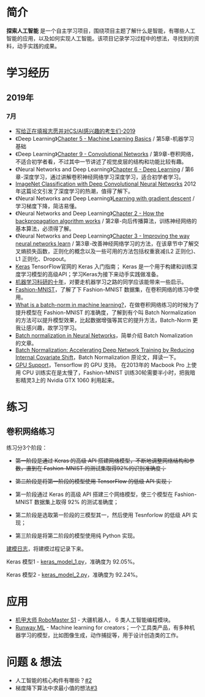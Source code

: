 # 简介
**探索人工智能** 是一个自主学习项目，围绕项目主题了解什么是智能，有哪些人工智能的应用，以及如何实现人工智能。该项目记录学习过程中的想法，寻找到的资料，动手实践的成果。

# 学习经历
## 2019年
### 7月
- [写给正在填报志愿并对CS/AI感兴趣的考生们-2019](https://zhuanlan.zhihu.com/p/68474477)
- 《Deep Learning》[Chapter 5 - Machine Learning Basics](http://www.deeplearningbook.org/contents/ml.html) / 第5章-机器学习基础 
- 《Deep Learning》[Chapter 9 - Convolutional Networks](http://www.deeplearningbook.org/contents/convnets.html) / 第9章-卷积网络，不适合初学者看，不过其中一节讲述了视觉皮层的结构和功能比较有趣。
- 《Neural Networks and Deep Learning》[Chapter 6 - Deep Learning](http://neuralnetworksanddeeplearning.com/chap6.html) / 第6章-深度学习，通过讲解卷积神经网络学习深度学习，适合初学者学习。
- [ImageNet Classification with Deep Convolutional Neural Networks](https://papers.nips.cc/paper/4824-imagenet-classification-with-deep-convolutional-neural-networks.pdf) 2012年这篇论文引发了深度学习的热潮，值得了解下。
- 《Neural Networks and Deep Learning》[Learning with gradient descent](http://neuralnetworksanddeeplearning.com/chap1.html#learning_with_gradient_descent) / 学习梯度下降，简洁易懂。
- 《Neural Networks and Deep Learning》[Chapter 2 - How the backpropagation algorithm works](http://neuralnetworksanddeeplearning.com/chap2.html) / 第2章-向后传播算法，训练神经网络的基本算法，必须得了解。
- 《Neural Networks and Deep Learning》[Chapter 3 - Improving the way neural networks learn](http://neuralnetworksanddeeplearning.com/chap3.html) / 第3章-改善神经网络学习的方法，在该章节中了解交叉熵损失函数，正则化的概念以及一些可用的方法包括权重衰减(L2 正则化)、L1 正则化、Dropout。
- [Keras](https://www.tensorflow.org/guide/keras) TensorFlow官网的 Keras 入门指南； Keras 是一个用于构建和训练深度学习模型的高级API；学习Keras为接下来动手实践做准备。
- [机器学习科研的十年](https://zhuanlan.zhihu.com/p/74249758)，对要走机器学习之路的同学应该能带来一些启示。
- [Fashion-MNIST](https://github.com/zalandoresearch/fashion-mnist)，了解了下 Fashion-MNIST 数据集，在卷积网络的练习中使用。
- [What is a batch-norm in machine learning?](https://www.quora.com/What-is-a-batch-norm-in-machine-learning)，在做卷积网络练习的时候为了提升模型在 Fashion-MNIST 的准确度，了解到有个叫 Batch Normalization 的方法可以提升模型效果，比起数据增强等其它的提升方法，Batch-Norm 更我让感兴趣，故学习学习。
- [Batch normalization in Neural Networks](https://towardsdatascience.com/batch-normalization-in-neural-networks-1ac91516821c)，简单介绍 Batch Nomalization 的文章。
- [Batch Normalization: Accelerating Deep Network Training by Reducing Internal Covariate Shift](https://arxiv.org/abs/1502.03167)，Batch Normalization 原论文，拜读一下。
- [GPU Support](https://www.tensorflow.org/install/gpu)，Tensorflow 的 GPU 支持。 在2013年的 Macbook Pro 上使用 CPU 训练实在是太慢了，Fashion-MNIST 训练30轮需要半小时，把我暗影精灵3上的 Nvidia GTX 1060 利用起来。

# 练习
## 卷积网络练习
练习分3个阶段：
- ~~第一阶段是通过 Keras 的高级 API 搭建网络模型，不断地调整网络结构和参数，直到在 Fashion-MNIST 的测试集取得92%的识别准确度；~~
- ~~第二阶段是将第一阶段的模型使用 TensorFlow 的低级 API 实现；~~

- 第一阶段通过 Keras 的高级 API 搭建三个网络模型，使三个模型在 Fashion-MNIST 数据集上取得 92% 的测试准确度；
- 第二阶段是选取第一阶段的三模型其一，然后使用 Tesnforlow 的低级 API 实现；
- 第三阶段是将第二阶段的模型使用纯 Python 实现。

[建模日志](https://github.com/kai-zhong/discover-intelligence/blob/master/cnn_practice/README.md)，将建模过程记录下来。

Keras 模型1 - [keras_model_1.py](https://github.com/kai-zhong/discover-intelligence/blob/master/cnn_practice/keras_model_1.py)，准确度为 92.05%。

Keras 模型2 - [keras_model_2.py](https://github.com/kai-zhong/discover-intelligence/blob/master/cnn_practice/keras_model_2.py)，准确度为 92.24%。

# 应用
- [机甲大师 RoboMaster S1](https://www.dji.com/cn/robomaster-s1?site=brandsite&from=homepage) - 大疆机器人， 6 类人工智能编程模块。
- [Runway ML](https://runwayml.com/) - Machine learning for creators；一个工具类产品，有多种机器学习的模型，比如图像生成，动作捕捉等，用于设计创造类的工作。

# 问题 & 想法
- 人工智能的核心构件有哪些？[#2](https://github.com/kai-zhong/discover-intelligence/issues/2)
- 梯度降下算法中求最小值的想法[#3](https://github.com/kai-zhong/discover-intelligence/issues/3)

